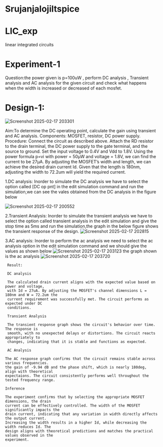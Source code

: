 # Srujanjalojiltspice
# LIC_exp
linear integrated circuits
# Experiment-1
Question:the power given is p=100uW , perform DC analysis , Transient analysis and AC analysis for the given circuit and check what happens when the width is increased or decreased of each mosfet.
# Design-1:
![Screenshot 2025-02-17 203301](https://github.com/user-attachments/assets/34f375f2-53e2-4fe4-be1a-a775aeb92a99)

Aim:To determine the DC operating point, calculate the gain using transient and AC analysis. Components: MOSFET, resistor, DC power supply. Procedure: Connect the circuit as described above. Attach the RD resistor to the drain terminal, the DC power supply to the gate terminal, and the source to ground. Set the input voltage to 0.4V and Vdd to 1.8V. Using the power formula p=vi with power = 50µW and voltage = 1.8V, we can find the current to be 27µA. By adjusting the MOSFET’s width and length, we can achieve the desired drain current Id. Given that the length is 180nm, adjusting the width to 72.2um will yield the required current.

   1.DC analysis:
     Inorder to simulate the DC analysis we have to select the option called [DC op pnt] in the 
     edit simulation command and run the simulation,we can see the vales obtained from the DC 
     analysis in the figure below
     
![Screenshot 2025-02-17 200552](https://github.com/user-attachments/assets/4ec257a8-f1d4-4964-88a0-04c48b4a910f)

   2.Transient Analysis:
     Inorder to simulate the transient analysis we have to select the option called transient 
     analysis in the edit simulation and give the stop time as 5ms and run the simulation,the 
     graph in the below figure shows the transient response of the design.
     ![Screenshot 2025-02-17 202815](https://github.com/user-attachments/assets/cefa281b-81c8-4bc1-bc21-a8d6dd67b931)

   3.AC analysis:
     Inorder to perform the ac analysis we need to select the ac analysis option in the edit 
     simulation command and we should give the values as shown below
     ![Screenshot 2025-02-17 203123](https://github.com/user-attachments/assets/4c9f78be-4dd6-4987-a24a-462312458059)
     the graph shown is the ac analysis
     ![Screenshot 2025-02-17 203720](https://github.com/user-attachments/assets/5d1152ce-4ac3-42c2-82b0-8f568867f9c6)

     Result:

     DC analysis

     The calculated drain current aligns with the expected value based on power and voltage, 
     with Id = 27uA. By adjusting the MOSFET's channel dimensions L = 180nm and W = 72.2um the 
     current requirement was successfully met. The circuit performs as expected under DC 
     conditions.

     Transient Analysis

     The transient response graph shows the circuit's behavior over time. The response is 
     smooth, with no unexpected delays or distortions. The circuit reacts appropriately to 
     changes, indicating that it is stable and functions as expected.

     AC Analysis

    The AC response graph confirms that the circuit remains stable across various frequencies. 
    the gain of -9.94 dB and the phase shift, which is nearly 180deg, align with theoretical 
    expectaions. The circuit consistently performs well throughout the tested frequency range.

    Inference

    The experiment confirms that by selecting the appropriate MOSFET dimensions, the drain 
    current can be effectively controlled. The width of the MOSFET significantly impacts the 
    drain current, indicating that any variation in width directly affects the output current. 
    Increasing the width results in a higher Id, while decreasing the width reduces Id. The 
    design aligns with theoretical predictions and matches the practical values observed in the 
    experiment.

     


